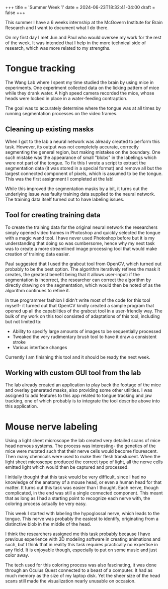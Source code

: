 +++
title = 'Summer Week 1'
date = 2024-06-23T18:32:41-04:00
draft = false 
+++

This summer I have a 6 weeks internship at the McGovern Institute for Brain Research and I want to document what I do there.
<!--more-->
On my first day I met Jun and Paul who would oversee my work for the rest of the week. It was intended that I help in the more technical side of research, which was more related to my strengths.

# Tongue tracking
The Wang Lab where I spent my time studied the brain by using mice in experiments. One experiment collected data on the licking pattern of mice while they drank water. A high speed camera recorded the mice, whose heads were locked in place in a water-feeding contraption.

The goal was to accurately determine where the tongue was at all times by running segmentation processes on the video frames. 

## Cleaning up existing masks
When I got to the lab a neural network was already created to perform this task. However, its output was not completely accurate, correctly segmenting the general region, but making mistakes on the boundary. One such mistake was the appearance of small "blobs" in the labelings which were not part of the tongue. To fix this I wrote a script to extract the segmentation data (it was stored in a special format) and remove all but the largest connected component of pixels, which is assumed to be the tongue. This was the first assignment I completed at the lab!

While this improved the segmentation masks by a bit, it turns out the underlying issue was faulty training data supplied to the neural network. The training data itself turned out to have labeling issues.

## Tool for creating training data
To create the training data for the original neural network the researchers simply opened video frames in Photoshop and quickly selected the tongue with a magic wand tool. I have never used Photoshop before but it is my understanding that doing so was cumbersome, hence why my next task was to create a more streamlined image processing tool that would make creation of training data easier. 

Paul suggested that I used the grabcut tool from OpenCV, which turned out probably to be the best option. The algorithm iteratively refines the mask it creates, the greatest benefit being that it allows user-input: if the segmentation is incorrect, the researcher can correct the algorithm by directly drawing on the segmentation, which would then be noted of as the algorithm continues to refine it.

In true programmer fashion I didn't write most of the code for this tool myself- it turned out that OpenCV kindly created a sample program that opened up all the capabilities of the grabcut tool in a user-friendly way. The bulk of my work on this tool consisted of adaptations of this tool, including but not limited to:
- Ability to specify large amounts of images to be sequentially processed
- Tweaked the very rudimentary brush tool to have it draw a consistent stroke
- Various interface changes

Currently I am finishing this tool and it should be ready the next week.

## Working with custom GUI tool from the lab
The lab already created an application to play back the footage of the mice and overlay generated masks, also providing some other utilities. I was assigned to add features to this app related to tongue tracking and jaw tracking, one of which probably is to integrate the tool describe above into this application.

# Mouse nerve labeling
Using a light sheet microscope the lab created very detailed scans of mice head nervous systems. The process was interesting- the genetics of the mice were mutated such that their nerve cells would become flourescent. Then many chemicals were used to make their flesh translucent. When the light sheet microscope produced the correct type of light, all the nerve cells emitted light which would then be captured and processed.

I initially thought that this task would be very difficult, since I had no knowledge of the anatomy of a mouse head, or even a human head for that matter. It turns out this task was easier than I thought. Each nerve, though complicated, in the end was still a single connected component. This meant that as long as I had a starting point to recognize each nerve with, the coloring process actually be very easy.

This week I started with labeling the hypoglossal nerve, which leads to the tongue. This nerve was probably the easiest to identify, originating from a distinctive blob in the middle of the head.

I think the researchers assigned me this task probably because I have previous experience with 3D modeling software in creating animations and such, but I think that in reality this task requires practically no expertise in any field. It is enjoyable though, especially to put on some music and just color away.

The tech used for this coloring process was also fascinating, it was done through an Oculus Quest connected to a beast of a computer. It had as much memory as the size of my laptop disk. Yet the sheer size of the head scans still made the visualization nearly unusable on occasion.


